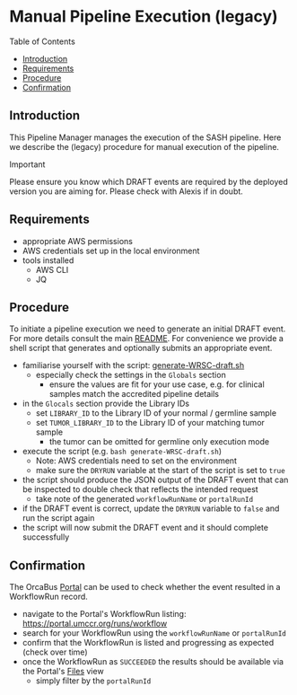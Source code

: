 Manual Pipeline Execution (legacy)
================================================================================

Table of Contents
- [Introduction](#introduction)
- [Requirements](#requirements)
- [Procedure](#procedure)
- [Confirmation](#confirmation)


Introduction
--------------------------------------------------------------------------------

This Pipeline Manager manages the execution of the SASH pipeline. Here we describe the (legacy) procedure for manual execution of the pipeline.

> [!IMPORTANT]
> Please ensure you know which DRAFT events are required by the deployed version you are aiming for. Please check with Alexis if in doubt.

Requirements
--------------------------------------------------------------------------------

- appropriate AWS permissions
- AWS credentials set up in the local environment
- tools installed
  - AWS CLI
  - JQ

Procedure
--------------------------------------------------------------------------------

To initiate a pipeline execution we need to generate an initial DRAFT event. For more details consult the main [README](../../../../README.md).
For convenience we provide a shell script that generates and optionally submits an appropriate event.

- familiarise yourself with the script: [generate-WRSC-draft.sh](./generate-WRSC-draft.sh)
  - especially check the settings in the `Globals` section
    - ensure the values are fit for your use case, e.g. for clinical samples match the accredited pipeline details
- in the `Glocals` section provide the Library IDs
  - set `LIBRARY_ID` to the Library ID of your normal / germline sample
  - set `TUMOR_LIBRARY_ID` to the Library ID of your matching tumor sample
    - the tumor can be omitted for germline only execution mode
- execute the script (e.g. `bash generate-WRSC-draft.sh`)
  - Note: AWS credentials need to set on the environment
  - make sure the `DRYRUN` variable at the start of the script is set to `true`
- the script should produce the JSON output of the DRAFT event that can be inspected to double check that reflects the intended request
  - take note of the generated `workflowRunName` or `portalRunId`
- if the DRAFT event is correct, update the `DRYRUN` variable to `false` and run the script again
- the script will now submit the DRAFT event and it should complete successfully


Confirmation
--------------------------------------------------------------------------------

The OrcaBus [Portal](https://portal.umccr.org/) can be used to check whether the event resulted in a WorkflowRun record.

- navigate to the Portal's WorkflowRun listing: https://portal.umccr.org/runs/workflow
- search for your WorkflowRun using the `workflowRunName` or `portalRunId`
- confirm that the WorkflowRun is listed and progressing as expected (check over time)
- once the WorkflowRun as `SUCCEEDED` the results should be available via the Portal's [Files](https://portal.umccr.org/files) view
  - simply filter by the `portalRunId`
